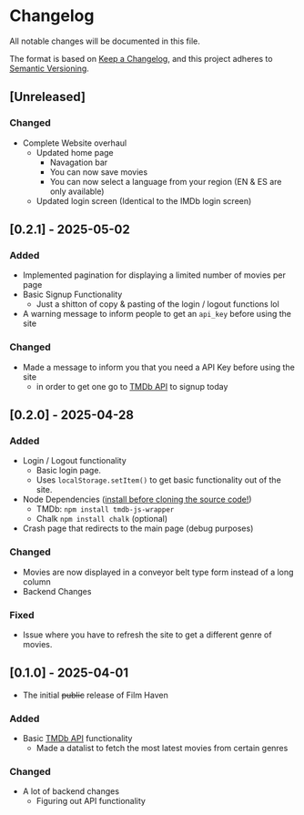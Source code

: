 # Changelog
All notable changes will be documented in this file.

The format is based on [Keep a Changelog](https://keepachangelog.com/en/1.0.0/),
and this project adheres to [Semantic Versioning](https://semver.org/spec/v2.0.0.html).

## [Unreleased]
### Changed
- Complete Website overhaul
    - Updated home page
        - Navagation bar
        - You can now save movies
        - You can now select a language from your region (EN & ES are only available)
    - Updated login screen (Identical to the IMDb login screen)

## [0.2.1] - 2025-05-02
### Added
- Implemented pagination for displaying a limited number of movies per page
- Basic Signup Functionality
    - Just a shitton of copy & pasting of the login / logout functions lol
- A warning message to inform people to get an ``api_key`` before using the site
### Changed
- Made a message to inform you that you need a API Key before using the site
    - in order to get one go to [TMDb API](https://developer.themoviedb.org/docs/getting-started) to signup today

## [0.2.0] - 2025-04-28
### Added
- Login / Logout functionality
    - Basic login page.
    - Uses ``localStorage.setItem()`` to get basic functionality out of the site.
- Node Dependencies ([install before cloning the source code!](https://nodejs.org/en/download))
    - TMDb: ``npm install tmdb-js-wrapper``
    - Chalk ``npm install chalk`` (optional)
- Crash page that redirects to the main page (debug purposes)
### Changed
- Movies are now displayed in a conveyor belt type form instead of a long column
- Backend Changes
### Fixed
-  Issue where you have to refresh the site to get a different genre of movies.

## [0.1.0] - 2025-04-01
- The initial ~~public~~ release of Film Haven
### Added
- Basic [TMDb API](https://developer.themoviedb.org/docs/getting-started) functionality
    - Made a datalist to fetch the most latest movies from certain genres
### Changed
- A lot of backend changes
    - Figuring out API functionality
